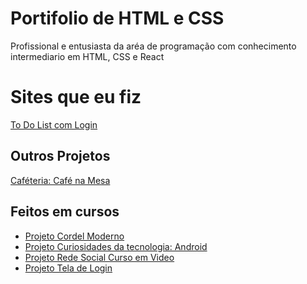 # Portifolio de HTML e CSS
 
 Profissional e entusiasta da aréa de programação com conhecimento intermediario em HTML, CSS e React

 <h1>Sites que eu fiz</h1>
 <a href="https://joseitalop.github.io/R_to_do_list/"> To Do List com Login </a>

<h2> Outros Projetos</h2>
<a href="https://joseitalop.github.io/Cafeteria/"> Caféteria: Café na Mesa </a>

<h2> Feitos em cursos </h2>
<ul>
    <li><a href="https://joseitalop.github.io/Cordel/">Projeto Cordel Moderno</a></li>
    <li><a href="https://joseitalop.github.io/Curiosidades-da-tecnologia-Desafio-android/">Projeto Curiosidades da tecnologia: Android</a></li>
    <li><a href="https://joseitalop.github.io/Rede-social/"> Projeto Rede Social Curso em Video </a></li>
    <li><a href="https://joseitalop.github.io/Tela-login/"> Projeto Tela de Login </a></li>
</ul>
